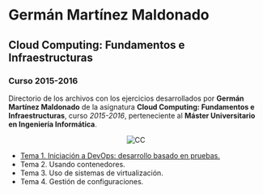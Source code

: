 # Germán Martínez Maldonado

## Cloud Computing: Fundamentos e Infraestructuras

### Curso 2015-2016

Directorio de los archivos con los ejercicios desarrollados por **Germán Martínez Maldonado** de la asignatura **Cloud Computing: Fundamentos e Infraestructuras**, curso *2015-2016*, perteneciente al **Máster Universitario en Ingeniería Informática**.

<p align="center">
<img src="https://dl.dropboxusercontent.com/s/m8fs28m65m61x3g/by-sa.png" title="CC">
</p>

* [Tema 1. Iniciación a DevOps: desarrollo basado en pruebas.](tema_01/README.md)
* Tema 2. Usando contenedores.
* Tema 3. Uso de sistemas de virtualización.
* Tema 4. Gestión de configuraciones.
